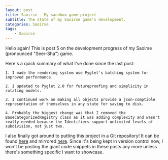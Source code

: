 ```yaml
---
layout: post
title: Saoirse - My sandbox game project
subtitle: The state of my Saoirse game's development.
categories: Saoirse
tags:
    - Saoirse
---
```


Hello again! This is post 5 on the development progress of my Saoirse (pronounced "Seer-Sha") game.

Here's a quick summary of what I've done since the last post:

    1. I made the rendering system use Pyglet's batching system for improved performance.

    2. I updated to Pyglet 2.0 for futureproofing and simplicity in rotating models.

    3. I continued work on making all objects provide a json-comptible representation of themselves in any state for saving to disk.

    4. Probably the biggest change was that I removed the BaseCategorizedRegistry class as it was adding complexity and wasn't really needed because the Identifiers support unlimited levels of subdivision, not just two.

I also finally got around to putting this project in a Git repository!
It can be found [here](https://github.com/Dunkmania101/Saoirse) and mirrored [here](https://gitlab.com/dunkmania101/Saoirse).
Since it's being kept in version control now, I won't be posting the giant code snippets in these posts any more unless there's something specific I want to showcase.

